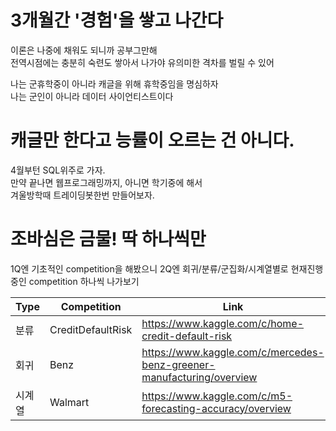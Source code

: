 # 3개월간 '경험'을 쌓고 나간다
이론은 나중에 채워도 되니까 공부그만해<br>
전역시점에는 충분히 숙련도 쌓아서 나가야 유의미한 격차를 벌릴 수 있어<br>

나는 군휴학중이 아니라 캐글을 위해 휴학중임을 명심하자<br>
나는 군인이 아니라 데이터 사이언티스트이다<br>

# 캐글만 한다고 능률이 오르는 건 아니다.
4월부턴 SQL위주로 가자.<br>
만약 끝나면 웹프로그래밍까지, 아니면 학기중에 해서<br> 
겨울방학때 트레이딩봇한번 만들어보자.<br>

# 조바심은 금물! 딱 하나씩만
1Q엔 기초적인 competition을 해봤으니
2Q엔 회귀/분류/군집화/시계열별로 현재진행중인 competition 하나씩 나가보기 

Type|Competition|Link
-|-|-
분류|CreditDefaultRisk|https://www.kaggle.com/c/home-credit-default-risk
회귀|Benz|https://www.kaggle.com/c/mercedes-benz-greener-manufacturing/overview
시계열|Walmart|https://www.kaggle.com/c/m5-forecasting-accuracy/overview
